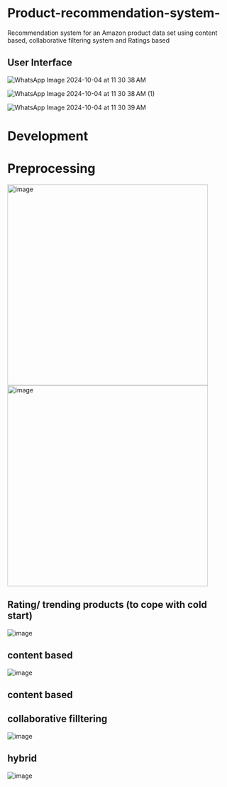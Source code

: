 # Product-recommendation-system-
Recommendation system for an Amazon product data set using content based, collaborative filtering system and Ratings based

## User Interface
![WhatsApp Image 2024-10-04 at 11 30 38 AM](https://github.com/user-attachments/assets/3062fd47-b7ee-4548-a71c-6521d1ad6645)

![WhatsApp Image 2024-10-04 at 11 30 38 AM (1)](https://github.com/user-attachments/assets/df907f83-b5a1-4ca0-9ca3-357642cf6fe3)

![WhatsApp Image 2024-10-04 at 11 30 39 AM](https://github.com/user-attachments/assets/3a7a7680-4c5c-4eea-9a06-f66638b9dcd1)


# Development

# Preprocessing 
<img width="452" alt="image" src="https://github.com/user-attachments/assets/1803b2a8-8e03-4b91-897d-9acdf9bd1cbc">

<img width="452" alt="image" src="https://github.com/user-attachments/assets/ddea80e5-86bc-43b3-b6f8-41fe0d804b91">

## Rating/ trending products (to cope with cold start)
![image](https://github.com/user-attachments/assets/475ae626-393d-4e35-9a03-214dd17801fa)

## content based
 ![image](https://github.com/user-attachments/assets/ed00927b-e4f7-416f-9ee6-cda990e7a857)

## content based
## collaborative filltering
 ![image](https://github.com/user-attachments/assets/90f39ad4-c1ed-40b1-ab3d-1bcca4d28d74)

## hybrid
![image](https://github.com/user-attachments/assets/87a469d9-20c6-486b-a6e4-b0b484faa399)



